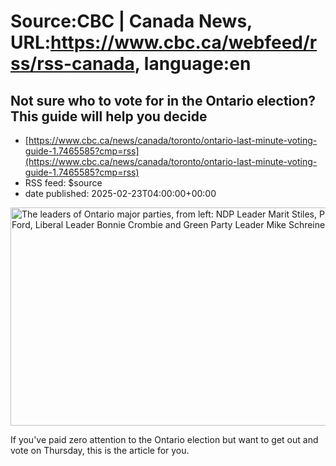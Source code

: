 # Source:CBC | Canada News, URL:https://www.cbc.ca/webfeed/rss/rss-canada, language:en

## Not sure who to vote for in the Ontario election? This guide will help you decide
 - [https://www.cbc.ca/news/canada/toronto/ontario-last-minute-voting-guide-1.7465585?cmp=rss](https://www.cbc.ca/news/canada/toronto/ontario-last-minute-voting-guide-1.7465585?cmp=rss)
 - RSS feed: $source
 - date published: 2025-02-23T04:00:00+00:00

<img src='https://i.cbc.ca/1.7464542.1740093704!/fileImage/httpImage/image.jpg_gen/derivatives/16x9_620/ontario-major-party-leaders-composite-image.jpg' alt='The leaders of Ontario major parties, from left: NDP Leader Marit Stiles, PC Leader Doug Ford, Liberal Leader Bonnie Crombie and Green Party Leader Mike Schreiner.' width='620' height='349' title='The leaders of Ontario major parties, from left: NDP Leader Marit Stiles, PC Leader Doug Ford, Liberal Leader Bonnie Crombie and Green Party Leader Mike Schreiner.'/><p>If you've paid zero attention to the Ontario election but want to get out and vote on Thursday, this is the article for you.</p>

